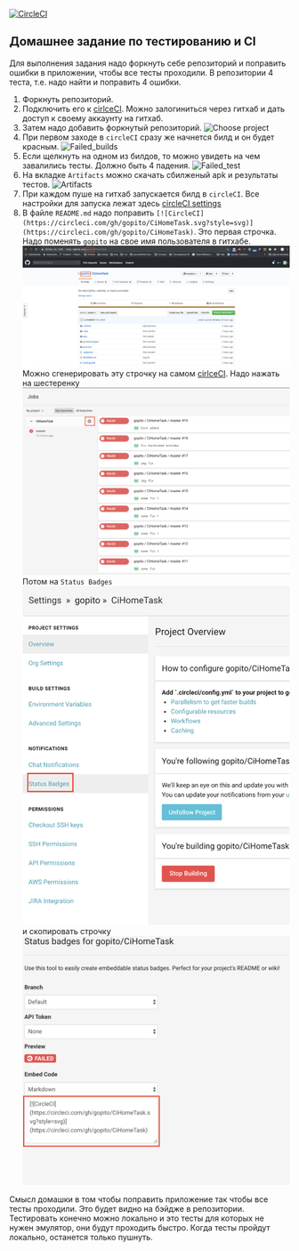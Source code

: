 [![CircleCI](https://circleci.com/gh/prohladenn/CiHomeTask.svg?style=svg)](https://circleci.com/gh/prohladenn/CiHomeTask)
## Домашнее задание по тестированию и CI
Для выполнения задания надо форкнуть себе репозиторий и поправить ошибки в приложении, чтобы все тесты
проходили. В репозитории 4 теста, т.е. надо найти и поправить 4 ошибки.
1. Форкнуть репозиторий.
2. Подключить его к  [cirlceCI](https://circleci.com). Можно залогиниться через гитхаб и дать доступ
к своему аккаунту на гитхаб.
3. Затем надо добавить форкнутый репозиторий.
![Choose project](https://github.com/gopito/CiHomeTask/blob/master/pictures/choose_project.png)
4. При первом заходе в `circleCI` сразу же начнется билд и он будет красным.
![Failed_builds](https://github.com/gopito/CiHomeTask/blob/master/pictures/failed_builds.png)
5. Если щелкнуть на одном из билдов, то можно увидеть на чем завалились тесты. Должно быть 4 падения.
![Failed_test](https://github.com/gopito/CiHomeTask/blob/master/pictures/failed_test.png)
6. На вкладке `Artifacts` можно скачать сбилженый apk и результаты тестов.
![Artifacts](https://github.com/gopito/CiHomeTask/blob/master/pictures/artifacts.png)
7. При каждом пуше на гитхаб запускается билд в `circleCI`. Все настройки для запуска лежат здесь
[circleCI settings](https://github.com/gopito/CiHomeTask/blob/master/.circleci/config.yml)
8. В файле `README.md` надо поправить
`[![CircleCI](https://circleci.com/gh/gopito/CiHomeTask.svg?style=svg)](https://circleci.com/gh/gopito/CiHomeTask)`.
Это первая строчка. Надо поменять `gopito` на свое имя пользователя в гитхабе.
![Badge](https://github.com/gopito/CiHomeTask/blob/master/pictures/badge.png)
Можно сгенерировать эту строчку на самом [cirlceCI](https://circleci.com).
Надо нажать на шестеренку
![CircleCi settings](https://github.com/gopito/CiHomeTask/blob/master/pictures/circleci_settings.png)
Потом на `Status Badges`
![Status badges](https://github.com/gopito/CiHomeTask/blob/master/pictures/status_badges.png)
и скопировать строчку
![Badge string](https://github.com/gopito/CiHomeTask/blob/master/pictures/badge_string.png)

Смысл домашки в том чтобы поправить приложение так чтобы все тесты проходили. Это будет видно на 
бэйдже в репозитории. 
Тестировать конечно можно локально и это тесты для которых не нужен эмулятор,
они будут проходить быстро.
Когда тесты пройдут локально, останется только пушнуть.
